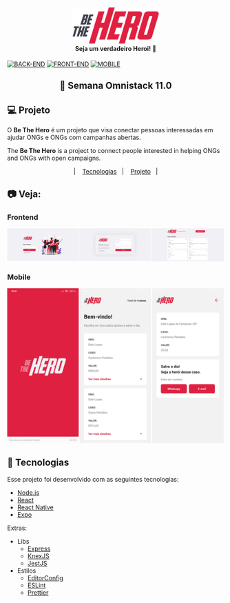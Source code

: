 <h4 align="center">
    <img alt="Semana OmniStack" src="frontend/src/assets/logo.svg" width="200px" />
    <br/>
    <b>Seja um verdadeiro Heroi!</b> 🦸‍
</h4>

[![BACK-END](https://img.shields.io/badge/NodeJS-green?logo=Node.js&logoColor=green&label=BackEnd&labelColor=black&style=flat-square)](https://github.com/ederlopesgoncalves/backend)
[![FRONT-END](https://img.shields.io/badge/ReactJS-blue?logo=React&logoColor=blue&label=FrontEnd&labelColor=black&style=flat-square)](https://github.com/ederlopesgoncalves/frontend)
[![MOBILE](https://img.shields.io/badge/ReactNative-9cf?logo=React&logoColor=9cf&label=Mobile&labelColor=black&style=flat-square)](https://github.com/ederlopesgoncalves/mobile)

<h2 align="center">
  🚀 Semana Omnistack 11.0
</h2>

## 💻 Projeto

O **Be The Hero** é um projeto que visa conectar pessoas interessadas em ajudar ONGs e ONGs com campanhas abertas.

The **Be The Hero** is a project to connect people interested in helping ONGs and ONGs with open campaigns.

<p align="center">
  &nbsp;&nbsp;&nbsp;|&nbsp;&nbsp;&nbsp; 
  <a href="#rocket-tecnologias">Tecnologias</a>&nbsp;&nbsp;&nbsp;|&nbsp;&nbsp;&nbsp;
  <a href="#-projeto">Projeto</a>&nbsp;&nbsp;&nbsp;|&nbsp;&nbsp;&nbsp;
</p>

## :camera: Veja:

### Frontend
![frontend](frontend/src/assets/web.png)

### Mobile
![mobile](mobile/assets/mobile.png)

## :rocket: Tecnologias

Esse projeto foi desenvolvido com as seguintes tecnologias:

- [Node.js](https://nodejs.org/en/)
- [React](https://reactjs.org)
- [React Native](https://facebook.github.io/react-native/)
- [Expo](https://expo.io/)

Extras:

- Libs
  - [Express](https://expressjs.com/pt-br/)
  - [KnexJS](http://knexjs.org/)
  - [JestJS](https://jestjs.io/)
- Estilos
  - [EditorConfig](https://editorconfig.org/)
  - [ESLint](https://eslint.org/)
  - [Prettier](https://prettier.io/)
